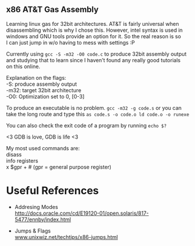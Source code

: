 x86 AT&T Gas Assembly
---------------------

Learning linux gas for 32bit architectures. AT&T is fairly universal when  
disassembling which is why I chose this. However, intel syntax is used in  
windows and GNU tools provide an option for it. So the real reason is so  
I can just jump in w/o having to mess with settings :P  
  
Currently using `gcc -S -m32 -O0 code.c` to produce 32bit assembly output  
and studying that to learn since I haven't found any really good tutorials  
on this online.  
  
Explanation on the flags:  
-S:   produce assembly output  
-m32: target 32bit architecture  
-O0:  Optimization set to 0, [0-3]  

To produce an executable is no problem. `gcc -m32 -g code.s` or you can  
take the long route and type this 
`
as code.s -o code.o
ld code.o -o runexe
`
  
You can also check the exit code of a program by running `echo $?`  
  
<3 GDB is love, GDB is life  <3  
  
My most used commands are:  
disass  
info registers  
x $gpr + # (gpr = general purpose register)  
  
  
# Useful References #
- Addresing Modes  
http://docs.oracle.com/cd/E19120-01/open.solaris/817-5477/ennby/index.html  
  
- Jumps & Flags  
www.unixwiz.net/techtips/x86-jumps.html  
